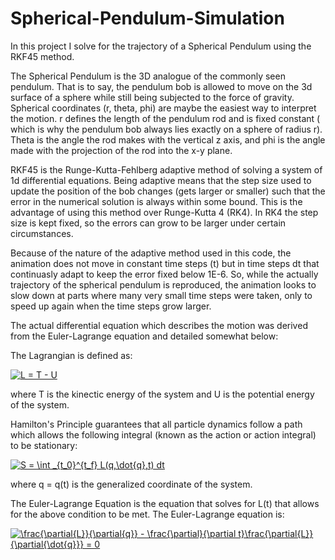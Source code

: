 # Spherical-Pendulum-Simulation
In this project I solve for the trajectory of a Spherical Pendulum using the RKF45 method.

The Spherical Pendulum is the 3D analogue of the commonly seen pendulum. That is to say, the pendulum bob is allowed to move on the 3d surface of a sphere while still being subjected to the force of gravity. Spherical coordinates (r, theta, phi) are maybe the easiest way to interpret the motion. r defines the length of the pendulum rod and is fixed constant ( which is why the pendulum bob always lies exactly on a sphere of radius r). Theta is the angle the rod makes with the vertical z axis, and phi is the angle made with the projection of the rod into the x-y plane.

RKF45 is the Runge-Kutta-Fehlberg adaptive method of solving a system of 1d differential equations. Being adaptive means that the step size used to update the position of the bob changes (gets larger or smaller) such that the error in the numerical solution is always within some bound. This is the advantage of using this method over Runge-Kutta 4 (RK4). In RK4 the step size is kept fixed, so the errors can grow to be larger under certain circumstances. 

Because of the nature of the adaptive method used in this code, the animation does not move in constant time steps (t) but in time steps dt that continuasly adapt to keep the error fixed below 1E-6. So, while the actually trajectory of the spherical pendulum is reproduced, the animation looks to slow down at parts where many very small time steps were taken, only to speed up again when the time steps grow larger.

The actual differential equation which describes the motion was derived from the Euler-Lagrange equation and detailed somewhat below:

The Lagrangian is defined as: 

<a href="https://www.codecogs.com/eqnedit.php?latex=L&space;=&space;T&space;-&space;U" target="_blank"><img src="https://latex.codecogs.com/gif.latex?L&space;=&space;T&space;-&space;U" title="L = T - U" /></a>

where T is the kinectic energy of the system and U is the potential energy of the system.

Hamilton's Principle guarantees that all particle dynamics follow a path which allows the following integral (known as the action or action integral) to be stationary:

<a href="https://www.codecogs.com/eqnedit.php?latex=S&space;=&space;\int&space;_{t_0}^{t_f}&space;L(q,\dot{q},t)&space;dt" target="_blank"><img src="https://latex.codecogs.com/gif.latex?S&space;=&space;\int&space;_{t_0}^{t_f}&space;L(q,\dot{q},t)&space;dt" title="S = \int _{t_0}^{t_f} L(q,\dot{q},t) dt" /></a>

where q = q(t) is the generalized coordinate of the system.

The Euler-Lagrange Equation is the equation that solves for L(t) that allows for the above condition to be met. The Euler-Lagrange equation is:

<a href="https://www.codecogs.com/eqnedit.php?latex=\frac{\partial{L}}{\partial{q}}&space;-&space;\frac{\partial}{\partial&space;t}\frac{\partial{L}}{\partial{\dot{q}}}&space;=&space;0" target="_blank"><img src="https://latex.codecogs.com/gif.latex?\frac{\partial{L}}{\partial{q}}&space;-&space;\frac{\partial}{\partial&space;t}\frac{\partial{L}}{\partial{\dot{q}}}&space;=&space;0" title="\frac{\partial{L}}{\partial{q}} - \frac{\partial}{\partial t}\frac{\partial{L}}{\partial{\dot{q}}} = 0" /></a>
